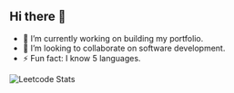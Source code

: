 ## Hi there 👋


- 🔭 I’m currently working on building my portfolio.
- 👯 I’m looking to collaborate on software development.
- ⚡ Fun fact: I know 5 languages.

![Leetcode Stats](https://leetcard.jacoblin.cool/_Sami_MMS?ext=heatmap)

